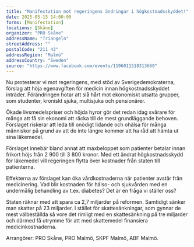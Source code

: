 ```yaml
---
title: "Manifestation mot regeringens ändringar i högkostnadsskyddet!"
date: 2025-05-15 14:00:00
forms: [Manifestation]
locations: [Skåne]
organizer: "PRO Skåne"
addressName: "Triangeln"
streetAddress: ""
postalCode: "211 43"
addressRegion: "Malmö"
addressCountry: "Sweden"
source: "https://www.facebook.com/events/1196011518313660"
---
```

Nu protesterar vi mot regeringens, med stöd av Sverigedemokraterna, förslag att höja egenavgiften för medicin innan högkostnadsskyddet inträder. Förändringen hotar att slå hårt mot ekonomiskt utsatta grupper, som studenter, kroniskt sjuka, multisjuka och pensionärer.

Ökade livsmedelspriser och höjda hyror gör det redan idag svårare för många att få sin ekonomi att räcka till de mest grundläggande behoven. Förslaget riskerar att leda till onödigt lidande och ohälsa för många människor på grund av att de inte längre kommer att ha råd att hämta ut sina läkemedel.

Förslaget innebär bland annat att maxbeloppet som patienter betalar innan frikort höjs från 2 900 till 3 800 kronor. Med ett ändrat högkostnadsskydd för läkemedel vill regeringen flytta över kostnader från staten till patienterna.

Effekterna av förslaget kan öka vårdkostnaderna när patienter avstår från medicinering. Vad blir kostnaden för hälso- och sjukvården med en undermålig behandling av t.ex. diabetes? Det är en fråga vi ställer oss?

Staten räknar med att spara ca 2,7 miljarder på reformen. Samtidigt sänker man skatter på 23 miljarder. I stället för skattesänkningar, som gynnar de mest välbeställda så vore det rimligt med en skattesänkning på tre miljarder och därmed få utrymme för att med skattemedel finansiera medicinkostnaderna.

Arrangörer: PRO Skåne, PRO Malmö, SKPF Malmö, ABF Malmö.